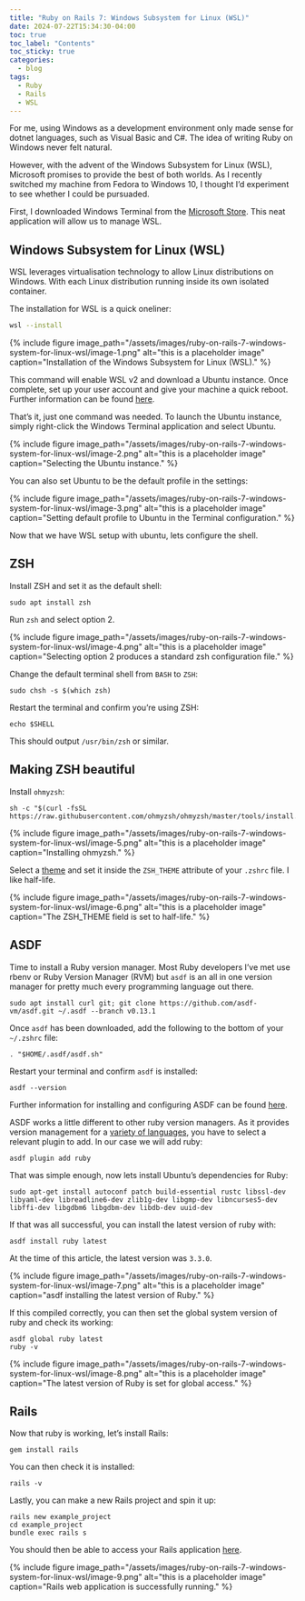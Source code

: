 ```yaml
---
title: "Ruby on Rails 7: Windows Subsystem for Linux (WSL)"
date: 2024-07-22T15:34:30-04:00
toc: true
toc_label: "Contents"
toc_sticky: true
categories:
  - blog
tags:
  - Ruby
  - Rails
  - WSL
---
```


For me, using Windows as a development environment only made sense for dotnet languages, such as Visual Basic and C#. The idea of writing Ruby on Windows never felt natural.

However, with the advent of the Windows Subsystem for Linux (WSL), Microsoft promises to provide the best of both worlds. As I recently switched my machine from Fedora to Windows 10, I thought I’d experiment to see whether I could be pursuaded.

First, I downloaded Windows Terminal from the [Microsoft Store](https://learn.microsoft.com/en-us/windows/wsl/install). This neat application will allow us to manage WSL.

## Windows Subsystem for Linux (WSL)

WSL leverages virtualisation technology to allow Linux distributions on Windows. With each Linux distribution running inside its own isolated container.

The installation for WSL is a quick oneliner:
```bash
wsl --install
```

{% include figure image_path="/assets/images/ruby-on-rails-7-windows-system-for-linux-wsl/image-1.png" alt="this is a placeholder image" caption="Installation of the Windows Subsystem for Linux (WSL)." %}

This command will enable WSL v2 and download a Ubuntu instance. Once complete, set up your user account and give your machine a quick reboot. Further information can be found [here](https://learn.microsoft.com/en-us/windows/wsl/install).

That’s it, just one command was needed. To launch the Ubuntu instance, simply right-click the Windows Terminal application and select Ubuntu.

{% include figure image_path="/assets/images/ruby-on-rails-7-windows-system-for-linux-wsl/image-2.png" alt="this is a placeholder image" caption="Selecting the Ubuntu instance." %}

You can also set Ubuntu to be the default profile in the settings:

{% include figure image_path="/assets/images/ruby-on-rails-7-windows-system-for-linux-wsl/image-3.png" alt="this is a placeholder image" caption="Setting default profile to Ubuntu in the Terminal configuration." %}

Now that we have WSL setup with ubuntu, lets configure the shell.


## ZSH

Install ZSH and set it as the default shell:

```shell
sudo apt install zsh
```

Run `zsh` and select option 2.

{% include figure image_path="/assets/images/ruby-on-rails-7-windows-system-for-linux-wsl/image-4.png" alt="this is a placeholder image" caption="Selecting option 2 produces a standard zsh configuration file." %}

Change the default terminal shell from `BASH` to `ZSH`:

```shell
sudo chsh -s $(which zsh)
```

Restart the terminal and confirm you’re using ZSH:

```shell
echo $SHELL
```

This should output `/usr/bin/zsh` or similar.

## Making ZSH beautiful

Install `ohmyzsh`:

```shell
sh -c "$(curl -fsSL https://raw.githubusercontent.com/ohmyzsh/ohmyzsh/master/tools/install.sh)"
```
{% include figure image_path="/assets/images/ruby-on-rails-7-windows-system-for-linux-wsl/image-5.png" alt="this is a placeholder image" caption="Installing ohmyzsh." %}


Select a [theme](https://github.com/ohmyzsh/ohmyzsh/wiki/Themes) and set it inside the `ZSH_THEME` attribute of your `.zshrc` file. I like half-life.

{% include figure image_path="/assets/images/ruby-on-rails-7-windows-system-for-linux-wsl/image-6.png" alt="this is a placeholder image" caption="The ZSH_THEME field is set to half-life." %}

## ASDF

Time to install a Ruby version manager. Most Ruby developers I’ve met use rbenv or Ruby Version Manager (RVM) but `asdf` is an all in one version manager for pretty much every programming language out there.

```shell
sudo apt install curl git; git clone https://github.com/asdf-vm/asdf.git ~/.asdf --branch v0.13.1
```

Once `asdf` has been downloaded, add the following to the bottom of your `~/.zshrc` file:

```shell
. "$HOME/.asdf/asdf.sh"
```

Restart your terminal and confirm `asdf` is installed:

```shell
asdf --version
```

Further information for installing and configuring ASDF can be found [here](https://asdf-vm.com/guide/getting-started.html).

ASDF works a little different to other ruby version managers. As it provides version management for a [variety of languages](https://github.com/asdf-vm/asdf-plugins#plugin-list), you have to select a relevant plugin to add. In our case we will add ruby:

```shell
asdf plugin add ruby
```

That was simple enough, now lets install Ubuntu’s dependencies for Ruby:

```shell
sudo apt-get install autoconf patch build-essential rustc libssl-dev libyaml-dev libreadline6-dev zlib1g-dev libgmp-dev libncurses5-dev libffi-dev libgdbm6 libgdbm-dev libdb-dev uuid-dev
```

If that was all successful, you can install the latest version of ruby with:

```shell
asdf install ruby latest
```

At the time of this article, the latest version was `3.3.0`.

{% include figure image_path="/assets/images/ruby-on-rails-7-windows-system-for-linux-wsl/image-7.png" alt="this is a placeholder image" caption="asdf installing the latest version of Ruby." %}

If this compiled correctly, you can then set the global system version of ruby and check its working:

```shell
asdf global ruby latest
ruby -v
```

{% include figure image_path="/assets/images/ruby-on-rails-7-windows-system-for-linux-wsl/image-8.png" alt="this is a placeholder image" caption="The latest version of Ruby is set for global access." %}

## Rails

Now that ruby is working, let’s install Rails:

```shell
gem install rails
```

You can then check it is installed:

```shell
rails -v
```

Lastly, you can make a new Rails project and spin it up:

```shell
rails new example_project
cd example_project
bundle exec rails s
```

You should then be able to access your Rails application [here](http://127.0.0.1:3000/).

{% include figure image_path="/assets/images/ruby-on-rails-7-windows-system-for-linux-wsl/image-9.png" alt="this is a placeholder image" caption="Rails web application is successfully running." %}
